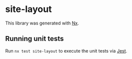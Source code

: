 # site-layout

This library was generated with [Nx](https://nx.dev).

## Running unit tests

Run `nx test site-layout` to execute the unit tests via [Jest](https://jestjs.io).
